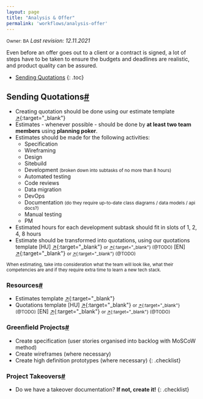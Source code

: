 ```yaml
---
layout: page
title: "Analysis & Offer"
permalink: 'workflows/analysis-offer'
---
```

<small class="owner">Owner: BA</small> _Last revision: 12.11.2021_

Even before an offer goes out to a client or a contract is signed, a lot of steps have to be taken to ensure the budgets and deadlines are realistic, and product quality can be assured.

- [Sending Quotations](#sending-quotations)
{: .toc}

## Sending Quotations[#](#sending-quotations)
- Creating quotation should be done using our estimate template [&#x2197;](http://bit.ly/2n1bRmu){:target="_blank"}
- Estimates - whenever possible -  should be done by **at least two team members** using **planning poker**.
- Estimates should be made for the following activities:
    - Specification
    - Wireframing
    - Design
    - Sitebuild    
    - Development <small>(broken down into subtasks of no more than 8 hours)</small>    
    - Automated testing    
    - Code reviews
    - Data migration
    - DevOps    
    - Documentation <small>(do they require up-to-date class diagrams / data models / api docs?)</small>
    - Manual testing
    - PM
- Estimated hours for each development subtask should fit in slots of 1, 2, 4, 8 hours
- Estimate should be transformed into quotations, using our quotations template [HU] [&#x2197;](http://bit.ly/2m6noAS){:target="_blank"} <small class="owner">or [&#x2197;](){:target="_blank"} (@TODO)</small> [EN] [&#x2197;](http://bit.ly/2mZakxp){:target="_blank"} <small class="owner">or [&#x2197;](){:target="_blank"} (@TODO)</small>

<small class="note">When estimating, take into consideration what the team will look like, what their competencies are and if they require extra time to learn a new tech stack.</small>
  
### Resources[#](#sending-quotations-resources)
- Estimates template [&#x2197;](http://bit.ly/2n1bRmu){:target="_blank"}
- Quotations template  [HU] [&#x2197;](http://bit.ly/2m6noAS){:target="_blank"} <small class="owner">or [&#x2197;](){:target="_blank"} (@TODO)</small> [EN] [&#x2197;](http://bit.ly/2mZakxp){:target="_blank"} <small class="owner">or [&#x2197;](){:target="_blank"} (@TODO)</small>

### Greenfield Projects[#](#sending-quotations-greenfield-projects)
- Create specification (user stories organised into backlog with MoSCoW method)
- Create wireframes (where necessary)
- Create high definition prototypes (where necessary)
{: .checklist}

### Project Takeovers[#](#sending-quotations-project-takeovers)
- Do we have a takeover documentation? **If not, create it!**
{: .checklist}
